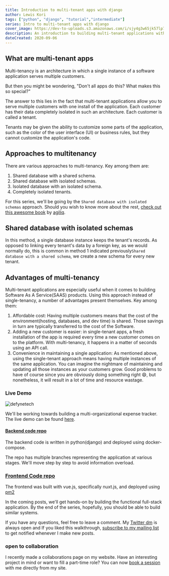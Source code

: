 ```yaml
---
title: Introduction to multi-tenant apps with django
author: Lewis Kori
tags: ["python", "django", "tutorial","intermediate"]
series: Intro to multi-tenant apps with django
cover_image: https://dev-to-uploads.s3.amazonaws.com/i/sjy4g3w65jk57lp7nmkw.png
description: An introduction to building multi-tenant applications with Django and vue.js
dateCreated: 2020-09-06
---
```


## What are multi-tenant apps

Multi-tenancy is an architecture in which a single instance of a software application serves multiple customers.

But then you might be wondering, "Don't all apps do this? What makes this so special?"

The answer to this lies in the fact that multi-tenant applications allow you to serve multiple customers with one install of the application. Each customer has their data completely isolated in such an architecture. Each customer is called a tenant.

Tenants may be given the ability to customize some parts of the application, such as the color of the user interface (UI) or business rules, but they cannot customize the application's code.

## Approaches to multitenancy

There are various approaches to multi-tenancy. Key among them are:

1. Shared database with a shared schema.
2. Shared database with isolated schemas.
3. Isolated database with an isolated schema.
4. Completely isolated tenants.

For this series, we'll be going by the `Shared database with isolated schemas` approach.
Should you wish to know more about the rest, [check out this awesome book](https://books.agiliq.com/projects/django-multi-tenant/en/latest/index.html) by [agiliq](https://github.com/agiliq).

## Shared database with isolated schemas

In this method, a single database instance keeps the tenant's records. As opposed to linking every tenant's data by a foreign key, as we would normally do, this is common in method 1 indicated previously`Shared database with a shared schema`,
we create a new schema for every new tenant.

## Advantages of multi-tenancy

Multi-tenant applications are especially useful when it comes to building Software As A Service(SAAS) products.
Using this approach instead of single-tenancy, a number of advantages present themselves. Key among them:

1. Affordable cost: Having multiple customers means that the cost of the environment(hosting, databases, and dev time) is shared. Those savings in turn are typically transferred to the cost of the Software.
2. Adding a new customer is easier: in single-tenant apps, a fresh installation of the app is required every time a new customer comes on to the platform. With multi-tenancy, it happens in a matter of seconds using an API call.
3. Convenience in maintaining a single application: As mentioned above, using the single-tenant approach means having multiple instances of the same application. You can imagine the nightmare of maintaining and updating all those instances as your customers grow. Good problems to have of course since you are obviously doing something right 😄, but nonetheless, it will result in a lot of time and resource wastage.

### Live Demo

![defynetech](https://res.cloudinary.com/lewiskori/image/upload/v1598773348/Screenshot_2020-08-30_vue-django-multitenant_wlrpcz.png)

We'll be working towards building a multi-organizational expense tracker. The live demo can be found [here](https://defyne.lewiskori.com/).

#### [Backend code repo](https://github.com/lewis-kori/budgeting-app)

The backend code is written in python(django) and deployed using docker-compose.

The repo has multiple branches representing the application at various stages. We'll move step by step to avoid information overload.

### [Frontend Code repo](https://github.com/lewis-kori/vue-django-multitenant)

The frontend was built with vue.js, specifically nuxt.js, and deployed using [pm2](https://pm2.io/)

In the coming posts, we'll get hands-on by building the functional full-stack application. By the end of the series, hopefully, you should be able to build similar systems.

If you have any questions, feel free to leave a comment. My [Twitter dm](https://twitter.com/lewis_kihiu) is always open and If you liked this walkthrough, [subscribe to my mailing list](https://mailchi.mp/c42286076bd8/lewiskori) to get notified whenever I make new posts.

### open to collaboration

I recently made a collaborations page on my website. Have an interesting project in mind or want to fill a part-time role?
You can now [book a session](/collaborate) with me directly from my site.
